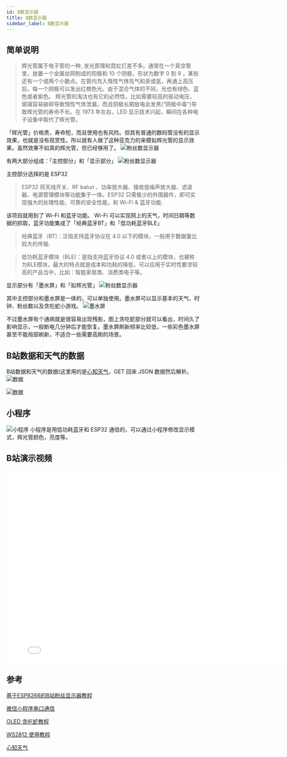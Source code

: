 ```yaml
---
id: B数显示器
title: B数显示器
sidebar_label: B数显示器
---
```


## 简单说明

> 辉光管属于电子管的一种, 发光原理和霓虹灯差不多。通常在一个真空管里，放置一个金属丝网制成的阳极和 10 个阴极，形状为数字 0 到 9 ，某些还有一个或两个小数点。在管内充入惰性气体氖气和汞或氩，再通上高压后，每一个阴极可以发出红橙色光。由于混合气体的不同，光也有绿色、蓝色或者紫色。 辉光管的淘汰也有它的必然性，比如需要较高的驱动电压，玻璃容易破碎导致惰性气体泄漏，而且阴极长期放电会发黑(“阴极中毒”)导致辉光管的寿命不长。在 1973 年左右，LED 显示技术兴起，瞬间在各种电子设备中取代了辉光管。

「辉光管」价格贵，寿命短，而且使用也有风险。但其有普通的数码管没有的显示效果，也就是没有观赏性。所以就有人做了这种亚克力的来模拟辉光管的显示效果。虽然效果不如真的辉光管，但已经够用了。
![粉丝数显示器](https://github.com/DaqoLee/YingHuoLab/blob/master/Image/YingHuo2.22.png?raw=true)

有两大部分组成：「主控部分」和「显示部分」
![粉丝数显示器](https://github.com/DaqoLee/YingHuoLab/blob/master/Image/MindMap.png?raw=true)

主控部分选择的是 ESP32  
> ESP32 将天线开关、RF balun 、功率放大器、接收低噪声放大器、滤波器、电源管理模块等功能集于一体。ESP32 只需极少的外围器件，即可实现强大的处理性能、可靠的安全性能，和 Wi-Fi & 蓝牙功能. 

该项目就用到了 Wi-Fi 和蓝牙功能。 Wi-Fi 可以实现网上的天气，时间日期等数据的抓取，蓝牙功能集成了「经典蓝牙BT」和「低功耗蓝牙BLE」 
 > 经典蓝牙（BT)：泛指支持蓝牙协议在 4.0 以下的模块，一般用于数据量比较大的传输.

> 低功耗蓝牙模块（BLE)：是指支持蓝牙协议 4.0 或者以上的模块，也被称为BLE模块，最大的特点就是成本和功耗的降低，可以应用于实时性要求较高的产品当中，比如：智能家居类、消费类电子等。

 显示部分有「墨水屏」和「拟辉光管」
![粉丝数显示器](https://github.com/DaqoLee/YingHuoLab/blob/master/Image/YingHuo2.20.png?raw=true)


 其中主控部分和墨水屏是一体的，可以单独使用。墨水屏可以显示基本的天气、时钟、粉丝数以及贪吃蛇小游戏。
![墨水屏](https://github.com/DaqoLee/YingHuoLab/blob/master/Image/e-Paper.jpg?raw=true)

不过墨水屏有个通病就是很容易出现残影，图上贪吃蛇部分就可以看出，时间久了影响显示，一般断电几分钟后才能恢复。墨水屏刷新频率比较低，一些彩色墨水屏甚至不能局部刷新，不适合一些需要高刷的场景。

## B站数据和天气的数据
B站数据和天气的数据(这里用的是[心知天气](https://www.seniverse.com/)，GET 回来 JSON 数据然后解析。
![数据](https://github.com/DaqoLee/YingHuoLab/blob/master/Image/BiliBiliJson.png?raw=true)

![数据](https://github.com/DaqoLee/YingHuoLab/blob/master/Image/weatherJson.png?raw=true)



## 小程序

![小程序](https://github.com/DaqoLee/YingHuoLab/blob/master/Image/WeChat.png?raw=true)
小程序是用低功耗蓝牙和 ESP32 通信的，可以通过小程序修改显示模式，辉光管颜色，亮度等。

## B站演示视频
 <iframe height="500" width="800"  src="//player.bilibili.com/player.html?aid=754452104&bvid=BV1Gk4y1y7f7&cid=231379971&page=1" scrolling="no" border="0" frameborder="no" framespacing="0" allowfullscreen="true"> </iframe>

## 参考
[基于ESP8266的B站粉丝显示器教程](https://blog.csdn.net/qq_39400113/article/details/105348187?ops_request_misc=%257B%2522request%255Fid%2522%253A%2522159023413819724843309912%2522%252C%2522scm%2522%253A%252220140713.130102334.pc%255Fall.%2522%257D&request_id=159023413819724843309912&biz_id=0&utm_medium=distribute.pc_search_result.none-task-blog-2~all~first_rank_v2~rank_v25-4-105348187.first_rank_v2_rank_v25&utm_term=esp8266+B%E7%AB%99%E7%B2%89%E4%B8%9D) 

[微信小程序串口通信](https://blog.csdn.net/INTKILOW/article/details/106012736)

[OLED 贪吃蛇教程](https://blog.csdn.net/weixin_42653531/article/details/94662081)

[WS2812 使用教程](https://www.pianshen.com/article/8536257837/)

[心知天气](https://www.seniverse.com/)
